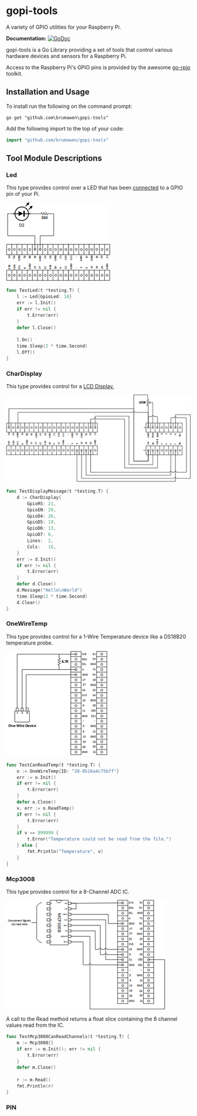 # gopi-tools #

A variety of GPIO utilities for your Raspberry Pi.

**Documentation:** [![GoDoc](https://godoc.org/github.com/brumawen/gopi-tools?status.svg)](https://godoc.org/github.com/brumawen/gopi-tools)

gopi-tools is a Go Library providing a set of tools that control various hardware devices and sensors for a Raspberry Pi.

Access to the Raspberry Pi's GPIO pins is provided by the awesome [go-rpio](https://github.com/stianeikeland/go-rpio) toolkit.

## Installation and Usage ##

To install run the following on the command prompt:

```Shell
go get "github.com\brumawen\gopi-tools"
```

Add the following import to the top of your code:

```go
import "github.com/brumawen/gopi-tools"
```

## Tool Module Descriptions ##

### Led ###

This type provides control over a LED that has been [connected](https://thepihut.com/blogs/raspberry-pi-tutorials/27968772-turning-on-an-led-with-your-raspberry-pis-gpio-pins) to a GPIO pin of your Pi.

![alt text](https://github.com/Brumawen/gopi-tools/blob/master/docs/led.png?raw=true "LED schematic")

```go
func TestLed(t *testing.T) {
    l := Led{GpioLed: 18}
    err := l.Init()
    if err != nil {
        t.Error(err)
    }
    defer l.Close()

    l.On()
    time.Sleep(2 * time.Second)
    l.Off()
}
```

### CharDisplay ###

This type provides control for a [LCD Display.](https://learn.adafruit.com/drive-a-16x2-lcd-directly-with-a-raspberry-pi/overview)

![alt text](https://github.com/Brumawen/gopi-tools/blob/master/docs/chardisplay.png?raw=true "CharDisplay schematic")

```go
func TestDisplayMessage(t *testing.T) {
    d := CharDisplay{
        GpioRS: 21,
        GpioEN: 20,
        GpioD4: 26,
        GpioD5: 19,
        GpioD6: 13,
        GpioD7: 6,
        Lines:  2,
        Cols:   16,
    }
    err := d.Init()
    if err != nil {
        t.Error(err)
    }
    defer d.Close()
    d.Message("Hello\nWorld")
    time.Sleep(2 * time.Second)
    d.Clear()
}
```

### OneWireTemp ###

This type provides control for a 1-Wire Temperature device like a DS18B20 temperature probe.

![alt text](https://github.com/Brumawen/gopi-tools/blob/master/docs/onewire.png?raw=true "OneWire schematic")

```go
func TestCanReadTemp(t *testing.T) {
    o := OneWireTemp{ID: "28-0516a4c75bff"}
    err := o.Init()
    if err != nil {
        t.Error(err)
    }
    defer o.Close()
    v, err := o.ReadTemp()
    if err != nil {
        t.Error(err)
    }
    if v == 999999 {
        t.Error("Temperature could not be read from the file.")
    } else {
        fmt.Println("Temperature", v)
    }
}
```

### Mcp3008 ###

This type provides control for a 8-Channel ADC IC.

![alt text](https://github.com/Brumawen/gopi-tools/blob/master/docs/mcp3008.png?raw=true "MCP3008 schematic")

A call to the Read method returns a float slice containing the 8 channel values read from the IC.

```go
func TestMcp3008CanReadChannels(t *testing.T) {
    m := Mcp3008{}
    if err := m.Init(); err != nil {
        t.Error(err)
    }
    defer m.Close()

    r := m.Read()
    fmt.Println(r)
}
```

### PIN ###
